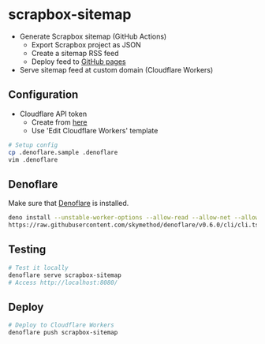 <!-- deno-fmt-ignore-file -->
# scrapbox-sitemap

- Generate Scrapbox sitemap (GitHub Actions)
    - Export Scrapbox project as JSON
    - Create a sitemap RSS feed
    - Deploy feed to [GitHub pages](https://mu373.github.io/scrapbox-sitemap/sitemap.xml)
- Serve sitemap feed at custom domain (Cloudflare Workers)

## Configuration
- Cloudflare API token
    - Create from [here](https://dash.cloudflare.com/profile/api-tokens)
    - Use 'Edit Cloudflare Workers' template
```sh
# Setup config
cp .denoflare.sample .denoflare
vim .denoflare
```

## Denoflare
Make sure that [Denoflare](https://denoflare.dev/cli/) is installed.
```sh
deno install --unstable-worker-options --allow-read --allow-net --allow-env --allow-run --name denoflare --force \
https://raw.githubusercontent.com/skymethod/denoflare/v0.6.0/cli/cli.ts
```

## Testing
```sh
# Test it locally
denoflare serve scrapbox-sitemap
# Access http://localhost:8080/
```

## Deploy
```sh
# Deploy to Cloudflare Workers
denoflare push scrapbox-sitemap
```

